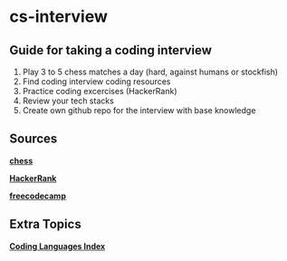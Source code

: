 # cs-interview

## Guide for taking a coding interview

1. Play 3 to 5 chess matches a day (hard, against humans or stockfish) 
2. Find coding interview coding resources 
3. Practice coding excercises (HackerRank) 
4. Review your tech stacks
5. Create own github repo for the interview with base knowledge

## Sources

  [**chess**](lichess.org)
  
  [**HackerRank**]()
  
  [**freecodecamp**](https://www.freecodecamp.org)
  
## Extra Topics

  [**Coding Languages Index**](https://www.tiobe.com/tiobe-index/)
 
  
